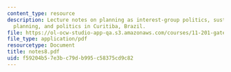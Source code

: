 ```yaml
---
content_type: resource
description: Lecture notes on planning as interest-group politics, sustainability
  planning, and politics in Curitiba, Brazil.
file: https://ol-ocw-studio-app-qa.s3.amazonaws.com/courses/11-201-gateway-planning-action-fall-2007/f59204b57e3bc79db995c58375cd9c82_notes8.pdf
file_type: application/pdf
resourcetype: Document
title: notes8.pdf
uid: f59204b5-7e3b-c79d-b995-c58375cd9c82
---
```

